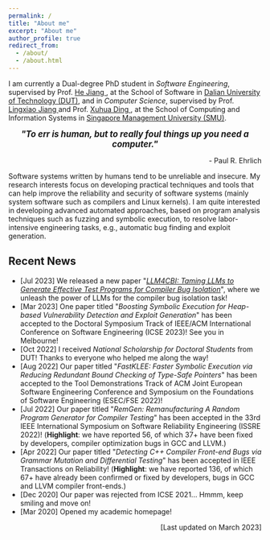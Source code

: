 ```yaml
---
permalink: /
title: "About me"
excerpt: "About me"
author_profile: true
redirect_from: 
  - /about/
  - /about.html
---
```


I am currently a Dual-degree PhD student in *Software Engineering*, supervised by Prof. [ He Jiang ](http://faculty.dlut.edu.cn/jianghe/en/index.htm), at the School of Software in [ Dalian University of Technology (DUT)](http://en.dlut.edu.cn/), and in *Computer Science*, supervised by Prof. [ Lingxiao Jiang ](http://www.mysmu.edu/faculty/lxjiang/) and Prof. [ Xuhua Ding ](http://www.mysmu.edu/faculty/xhding/), at the School of Computing and Information Systems in [ Singapore Management University (SMU)](https://www.smu.edu.sg/). 


<p align="center" > <b> <i> <big> "To err is human, but to really foul things up you need a computer." </big> </i></b></p>
<p align="right"> - Paul R. Ehrlich </p>


Software systems written by humans tend to be unreliable and insecure. My research interests focus on developing practical techniques and tools that can help improve the reliability and security of software systems (mainly system software such as compilers and Linux kernels). I am quite interested in developing advanced automated approaches, based on program analysis techniques such as fuzzing and symbolic execution, to resolve labor-intensive engineering tasks, e.g., automatic bug finding and exploit generation. 


## Recent News

  * [Jul 2023] We released a new paper "[*LLM4CBI: Taming LLMs to Generate Effective Test Programs for Compiler Bug Isolation*](https://haoxintu.github.io)", where we unleash the power of LLMs for the compiler bug isolation task!
  * [Mar 2023] One paper titled "*Boosting Symbolic Execution for Heap-based Vulnerability Detection and Exploit Generation*" has been accepted to the Doctoral Symposium Track of IEEE/ACM International Conference on Software Engineering (ICSE 2023)! See you in Melbourne!
  * [Oct 2022] I received *National Scholarship for Doctoral Students* from DUT! Thanks to everyone who helped me along the way!
  * [Aug 2022] Our paper titled "*FastKLEE: Faster Symbolic Execution via Reducing Redundant Bound Checking of Type-Safe Pointers*" has been accepted to the Tool Demonstrations Track of ACM Joint European Software Engineering Conference and Symposium on the Foundations of Software Engineering (ESEC/FSE 2022)!
  * [Jul 2022] Our paper titled "*RemGen: Remanufacturing A Random Program Generator for Compiler Testing*" has been accepted in the 33rd IEEE International Symposium on Software Reliability Engineering (ISSRE 2022)! (**Highlight**: we have reported 56, of which 37+ have been fixed by developers, compiler optimization bugs in GCC and LLVM.)
  * [Apr 2022] Our paper titled "*Detecting C++ Compiler Front-end Bugs via Grammar Mutation and Differential Testing*" has been accepted in IEEE Transactions on Reliability! (**Highlight**: we have reported 136, of which 67+ have already been confirmed or fixed by developers, bugs in GCC and LLVM compiler front-ends.)
  * [Dec 2020] Our paper was rejected from ICSE 2021... Hmmm, keep smiling and move on!
  * [Mar 2020] Opened my academic homepage! 

<p align="right"> [Last updated on March 2023] </p>



